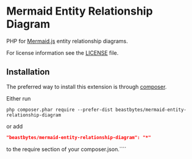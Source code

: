 # Mermaid Entity Relationship Diagram
PHP for [Mermaid.js](https://mermaid.js.org/) entity relationship diagrams.

For license information see the [LICENSE](LICENSE.md) file.

## Installation

The preferred way to install this extension is through [composer](http://getcomposer.org/download/).

Either run

```
php composer.phar require --prefer-dist beastbytes/mermaid-entity-relationship-diagram
```

or add

```json
"beastbytes/mermaid-entity-relationship-diagram": "*"
```

to the require section of your composer.json.````
